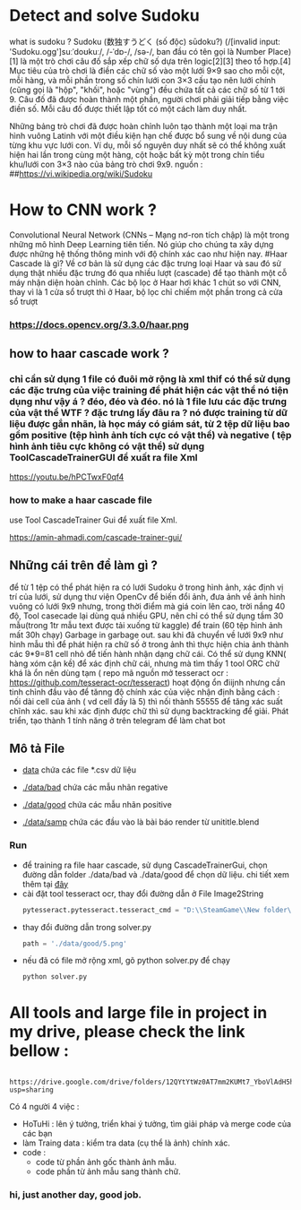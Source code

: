 
# Detect and solve Sudoku
what is sudoku ?
Sudoku (数独すうどく (số độc) sūdoku?) (/[invalid input: 'Sudoku.ogg']suːˈdoʊkuː/, /-ˈdɒ-/, /sə-/, ban đầu có tên gọi là Number Place)[1] là một trò chơi câu đố sắp xếp chữ số dựa trên logic[2][3] theo tổ hợp.[4] Mục tiêu của trò chơi là điền các chữ số vào một lưới 9×9 sao cho mỗi cột, mỗi hàng, và mỗi phần trong số chín lưới con 3×3 cấu tạo nên lưới chính (cũng gọi là "hộp", "khối", hoặc "vùng") đều chứa tất cả các chữ số từ 1 tới 9. Câu đố đã được hoàn thành một phần, người chơi phải giải tiếp bằng việc điền số. Mỗi câu đố được thiết lập tốt có một cách làm duy nhất.

Những bảng trò chơi đã được hoàn chỉnh luôn tạo thành một loại ma trận hình vuông Latinh với một điều kiện hạn chế được bổ sung về nội dung của từng khu vực lưới con. Ví dụ, mỗi số nguyên duy nhất sẽ có thể không xuất hiện hai lần trong cùng một hàng, cột hoặc bất kỳ một trong chín tiểu khu/lưới con 3×3 nào của bảng trò chơi 9x9.
nguồn : 
##https://vi.wikipedia.org/wiki/Sudoku

# How to CNN work ?
Convolutional Neural Network (CNNs – Mạng nơ-ron tích chập)
là một trong những mô hình Deep Learning tiên tiến.
Nó giúp cho chúng ta xây dựng được những hệ thống thông minh
với độ chính xác cao như hiện nay.
#Haar Cascade là gì?
Về cơ bản là sử dụng các đặc trưng loại Haar
và sau đó sử dụng thật nhiều đặc trưng đó qua nhiều lượt (cascade)
để tạo thành một cỗ máy nhận diện hoàn chỉnh.
Các bộ lọc ở Haar hơi khác 1 chút so với CNN, thay vì là 1 cửa sổ trượt thì ở Haar,
bộ lọc chỉ chiếm một phần trong cả cửa sổ trượt

### https://docs.opencv.org/3.3.0/haar.png

## how to haar cascade work ?

### chỉ cần sử dụng 1 file có đuôi mở rộng là xml thif có thể sử dụng các đặc trưng của việc training để phát hiện các vật thể nó tiện dụng như vậy á ? đéo, đéo và đéo. nó là 1 file lưu các đặc trưng của vật thể WTF ? đặc trưng lấy đâu ra ? nó được training từ dữ liệu được gắn nhãn, là học máy có giám sát, từ 2 tệp dữ liệu bao gồm positive (tệp hình ảnh tích cực có vật thể) và negative ( tệp hình ảnh tiêu cực không có vật thể) sử dụng ToolCascadeTrainerGUI để xuất ra file Xml
https://youtu.be/hPCTwxF0qf4

### how to make a haar cascade file

use Tool CascadeTrainer Gui để xuất file Xml.

https://amin-ahmadi.com/cascade-trainer-gui/

## Những cái trên để làm gì ?

để từ 1 tệp có thể phát hiện ra có lưới Sudoku ở trong hình ảnh,
xác định vị trí của lưới,
sử dụng thư viện OpenCv để biến đổi ảnh, đưa ảnh về ảnh hình vuông có lưới 9x9 
nhưng, trong thời điểm mà giá coin lên cao, trời nắng 40 độ, 
Tool casecade lại dùng quá nhiều GPU, nên chỉ có thể sử dụng 
tầm 30 mẫu(trong 1tr mẫu text được tải xuống từ kaggle) để train
(60 tệp hình ảnh mất 30h chạy)
Garbage in garbage out.
sau khi đã chuyển về lưới 9x9 như hình mẫu
thì để phát hiện ra chữ số ở trong ảnh thì thực hiện chia ảnh thành các 9*9=81 cell nhỏ để tiến hành 
nhận dạng chữ cái.
Có thể sử dụng KNN( hàng xóm cận kề) để xác định chữ cái, 
nhưng mà tìm thấy 1 tool ORC chữ khá là ổn nên dùng tạm ( repo mã nguồn mở tesseract ocr : https://github.com/tesseract-ocr/tesseract)
hoạt động ổn điijnh nhưng cần tinh chỉnh đầu vào để tănng độ chính xác của việc nhận định bằng cách :
nối dài cell của ảnh ( vd cell đấy là 5) thì nối thành 55555 để tăng xác suất chĩnh xác.
sau khi xác định được chữ thì sử dụng backtracking để giải.
Phát triển, tạo thành 1 tính năng ở trên telegram để làm chat bot


## Mô tả File
  - [data](https://github.com/HoTuHi/ai-xla/tree/main/data) chứa các file *.csv dữ liệu

  - [./data/bad](https://github.com/HoTuHi/ai-xla/tree/main/data/bad) chứa các mẫu nhãn regative

  - [./data/good](https://github.com/HoTuHi/ai-xla/tree/main/data/good) chứa các mẫu nhãn positive

  - [./data/samp](https://github.com/HoTuHi/ai-xla/tree/main/data/samp) chứa các đầu vào là bài báo render từ unititle.blend
### Run 
- để training ra file haar cascade, sử dụng CascadeTrainerGui, chọn đường dẫn folder ./data/bad và ./data/good
để chọn dữ liệu.
chi tiết xem thêm tại [đây](https://amin-ahmadi.com/cascade-trainer-gui/)
- cài đặt tool tesseract ocr, thay đổi đường dẫn ở File Image2String
  ```python 
  pytesseract.pytesseract.tesseract_cmd = "D:\\SteamGame\\New folder\\tesseract.exe"
  ```
- thay đổi đường dẫn trong solver.py 
  ```python
  path = './data/good/5.png'
  
- nếu đã có file mở rộng xml, gõ python solver.py để chạy
  ```angular2html
  python solver.py
  ```

# All tools and large file in project in my drive, please check the link bellow :
      https://drive.google.com/drive/folders/12QYtYtWz0AT7mm2KUMt7_YboVlAdH5hP?usp=sharing

Có 4 người 4 việc :
- HoTuHi : lên ý tưởng, triển khai ý tưởng, tìm giải pháp và merge code của các bạn
- làm Traing data : kiểm tra data (cụ thể là ảnh) chính xác.
- code :
    - code từ phần ảnh gốc thành ảnh mẫu.
    - code phần từ ảnh mẫu sang thành chữ.
  
### hi, just another day, good job.
